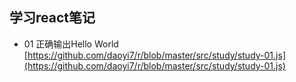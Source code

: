 ## 学习react笔记

- 01 正确输出Hello World [https://github.com/daoyi7/r/blob/master/src/study/study-01.js](https://github.com/daoyi7/r/blob/master/src/study/study-01.js)
